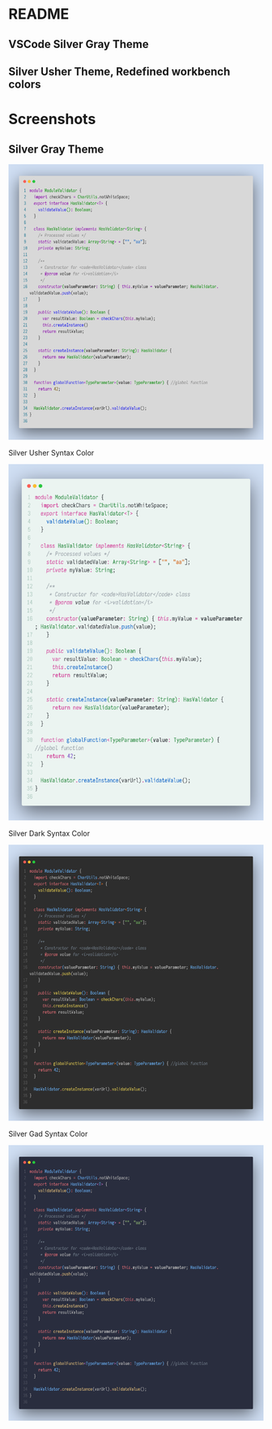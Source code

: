 # README

## VSCode Silver Gray Theme

## Silver Usher Theme, Redefined workbench colors

# Screenshots

## Silver Gray Theme

![vscode](./screenshots/syntax-gray.png)

Silver Usher Syntax Color

![vscode](./screenshots/syntax-usher.png)

Silver Dark Syntax Color

![vscode](./screenshots/syntax-dark.png)

Silver Gad Syntax Color

![vscode](./screenshots/syntax-Gad.png)
